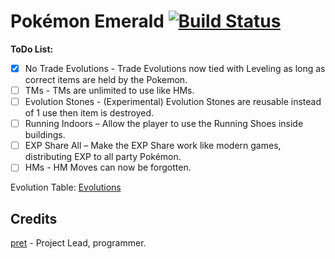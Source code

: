# Pokémon Emerald [![Build Status][ci-badge]][ci]

**ToDo List:**
- [x] No Trade Evolutions - Trade Evolutions now tied with Leveling as long as correct items are held by the Pokemon.
- [ ] TMs - TMs are unlimited to use like HMs.
- [ ] Evolution Stones - (Experimental) Evolution Stones are reusable instead of 1 use then item is destroyed.
- [ ] Running Indoors – Allow the player to use the Running Shoes inside buildings.
- [ ] EXP Share All – Make the EXP Share work like modern games, distributing EXP to all party Pokémon.
- [ ] HMs - HM Moves can now be forgotten.

<!--
- [ ] Reusable Move Tutors – Allow move tutors to teach moves multiple times.
- [ ] Faster Text Speed – Add an option for instant or faster text display.
- [ ] IV/EV Checker – Add an NPC or menu option to check Pokémon IVs/EVs.
- [ ] Nature/Mint System – Allow changing Pokémon natures via items or an NPC.
- [ ] Infinite Bag Space – Remove or increase the bag item limit.
- [ ] Repel QoL – Prompt to use another Repel when one runs out.
- [ ] PokéMart Bulk Buy – Allow buying items in larger quantities.
-->

Evolution Table: [Evolutions](Evolution.md)

## Credits

[pret](https://github.com/pret) - Project Lead, programmer.

[ci]: https://github.com/notepadguyOfficial/Pokemon-Emerald/actions
[ci-badge]: https://github.com/notepadguyOfficial/Pokemon-Emerald/actions/workflows/build.yml/badge.svg?branch=modern